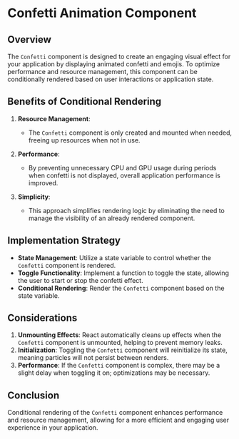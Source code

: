 # Confetti Animation Component

## Overview

The `Confetti` component is designed to create an engaging visual effect for your application by displaying animated confetti and emojis. To optimize performance and resource management, this component can be conditionally rendered based on user interactions or application state.

## Benefits of Conditional Rendering

1. **Resource Management**:
   - The `Confetti` component is only created and mounted when needed, freeing up resources when not in use.

2. **Performance**:
   - By preventing unnecessary CPU and GPU usage during periods when confetti is not displayed, overall application performance is improved.

3. **Simplicity**:
   - This approach simplifies rendering logic by eliminating the need to manage the visibility of an already rendered component.

## Implementation Strategy

- **State Management**: Utilize a state variable to control whether the `Confetti` component is rendered.
- **Toggle Functionality**: Implement a function to toggle the state, allowing the user to start or stop the confetti effect.
- **Conditional Rendering**: Render the `Confetti` component based on the state variable.

## Considerations

1. **Unmounting Effects**: React automatically cleans up effects when the `Confetti` component is unmounted, helping to prevent memory leaks.
2. **Initialization**: Toggling the `Confetti` component will reinitialize its state, meaning particles will not persist between renders.
3. **Performance**: If the `Confetti` component is complex, there may be a slight delay when toggling it on; optimizations may be necessary.

## Conclusion

Conditional rendering of the `Confetti` component enhances performance and resource management, allowing for a more efficient and engaging user experience in your application.
